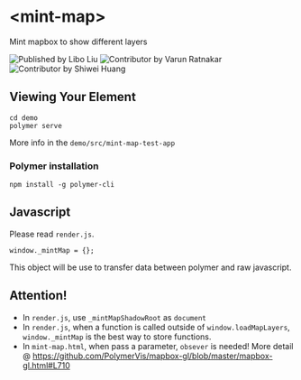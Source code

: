 # \<mint-map\>

Mint mapbox to show different layers

![Published by Libo Liu](https://img.shields.io/badge/Libo%20Liu-Author-blue.svg)
![Contributor by Varun Ratnakar](https://img.shields.io/badge/Varun%20Ratnakar-Contributor-blue.svg)
![Contributor by Shiwei Huang](https://img.shields.io/badge/Shiwei%20Huang-Bower%20Install-blue.svg)


## Viewing Your Element

```shell
cd demo
polymer serve
```

More info in the `demo/src/mint-map-test-app`

### Polymer installation

```shell
npm install -g polymer-cli
```


## Javascript

Please read `render.js`.



```
window._mintMap = {};
```

This object will be use to transfer data between polymer and raw javascript.


## Attention!

- In `render.js`, use `_mintMapShadowRoot` as `document`
- In `render.js`, when a function is called outside of `window.loadMapLayers`, `window._mintMap` is the best way to store functions.
- In `mint-map.html`, when pass a parameter, `obsever` is needed! More detail @ https://github.com/PolymerVis/mapbox-gl/blob/master/mapbox-gl.html#L710
